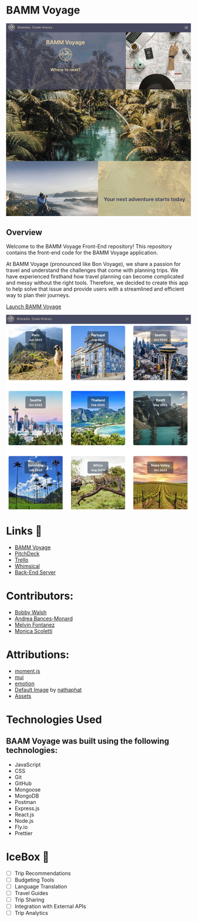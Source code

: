 # BAMM Voyage

![picture alt](src/assets/images/LandingPageSC.png)

## Overview

Welcome to the BAMM Voyage Front-End repository! This repository contains the front-end code for the BAMM Voyage application.

At BAMM Voyage (pronounced like Bon Voyage), we share a passion for travel and understand the challenges that come with planning trips. We have experienced firsthand how travel planning can become complicated and messy without the right tools. Therefore, we decided to create this app to help solve that issue and provide users with a streamlined and efficient way to plan their journeys.

[Launch BAMM Voyage](https://bamm-voyage.netlify.app)

![picture alt](src/assets/images/ItineraryIndexPageSC.png)

# Links 🔗

- [BAMM Voyage](https://bamm-voyage.netlify.app)
- [PitchDeck](https://docs.google.com/presentation/d/1Nrj_1rN6D0FwDB-EJoClxOx6Qps2g5nUOta-EUGs45g/edit#slide=id.g241b0af04a2_0_8)
- [Trello](https://trello.com/b/9GNNPfib/bamm-voyage)
- [Whimsical](https://whimsical.com/travel-itinerary-VwbMGamKd9otzoQ9L4HH7E)
- [Back-End Server](https://github.com/CurrentlyBob/bamm-voyage-back-end)

# Contributors:

- [Bobby Walsh](https://github.com/CurrentlyBob)
- [Andrea Bances-Monard](https://github.com/andrea1234321)
- [Melvin Fontanez](https://github.com/mfontanez21)
- [Monica Scoletti](https://github.com/MonicaSue)

# Attributions:

- [moment.js](https://momentjs.com/)
- [mui](https://mui.com/)
- [emotion](https://www.npmjs.com/package/@emotion/react)
- [Default Image](https://www.istockphoto.com/photo/airplane-and-cloud-gm491102352-75578019?phrase=black+and+white+plane) by [nathaphat](https://www.istockphoto.com/portfolio/nathaphat?mediatype=photography)
- [Assets](https://unsplash.com/)

# Technologies Used

## BAAM Voyage was built using the following technologies:

- JavaScript
- CSS
- Git
- GitHub
- Mongoose
- MongoDB
- Postman
- Express.js
- React.js
- Node.js
- Fly.io
- Prettier

# IceBox 🧊

- [ ] Trip Recommendations
- [ ] Budgeting Tools
- [ ] Language Translation
- [ ] Travel Guides
- [ ] Trip Sharing
- [ ] Integration with External APIs
- [ ] Trip Analytics
